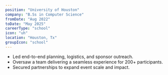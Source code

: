 ```yaml
---
position: "University of Houston"
company: "B.Ss in Computer Science"
fromDate: "Aug 2022"
toDate: "May 2025"
careerType: "school"
icon: "uh"
location: "Houston, Tx"
groupIcon: "school"
---
```


- Led end-to-end planning, logistics, and sponsor outreach.
- Oversaw a team delivering a seamless experience for 200+ participants.
- Secured partnerships to expand event scale and impact.
